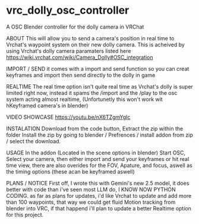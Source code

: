 # vrc_dolly_osc_controller
A OSC Blender controller for the dolly camera in VRChat

ABOUT
This will allow you to send a camera's position in real time to Vrchat's waypoint system on their new dolly camera.
This is acheived by using Vrchat's dolly camera paramaters listed here https://wiki.vrchat.com/wiki/Camera_Dolly#OSC_integration

IMPORT / SEND
it comes with a import and send function so you can creat keyframes and import then send directly to the dolly in game

REALTIME 
The real time option isn't quite real time as Vrchat's dolly is super limited right now, instead it spams the /import and the /play to the osc system 
acting almost realtime, (Unfortunetly this won't work wit hKeyframed camera's in blender)

VIDEO SHOWCASE
https://youtu.be/nX6TZgmYgIc



INSTALATION
Download from the code button, Extract the zip within the folder Install the zip by going to blender / Prefrences / install addon from zip / select the download.


USAGE
In the addon (Located in the scene options in blender) Start OSC, Select your camera, then either import and send your keyframes or hit real time view, there are also overides for the 
FOV, Apature, and focus, aswell as the timing options (these acan be keyframed aswell)


PLANS / NOTICE
First off, I wrote this with Gemini's new 2.5 model, it does better with code than i've seen most LLM do, I KNOW NOW PYTHON CODING. as far as plans for updates, i'd like Vrchat to update and add more than 100 waypoints, that way we could get fluid
Motion tracking from blender into VRC, if that happend i'll plan to update a better Realtime option for this project.
